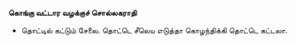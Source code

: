 **கொங்கு வட்டார வழக்குச் சொல்லகராதி**
- தொட்டில் கட்டும் சேலை. தொட்டெ சீலெய எடுத்தா கொழந்திக்கி தொட்டெ கட்டலா.

